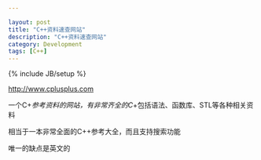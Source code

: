 ```yaml
---

layout: post
title: "C++资料速查网站"
description: "C++资料速查网站"
category: Development
tags: [C++]
---
```

{% include JB/setup %}

<http://www.cplusplus.com>

一个C+*参考资料的网站，有非常齐全的C*+包括语法、函数库、STL等各种相关资料

相当于一本非常全面的C++参考大全，而且支持搜索功能

唯一的缺点是英文的
